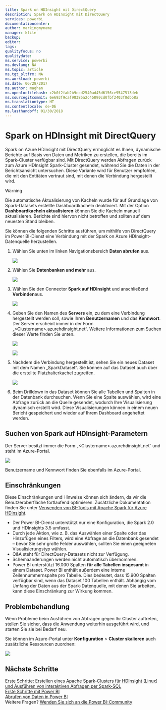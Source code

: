 ```yaml
---
title: Spark on HDInsight mit DirectQuery
description: Spark on HDInsight mit DirectQuery
services: powerbi
documentationcenter: 
author: markingmyname
manager: kfile
backup: 
editor: 
tags: 
qualityfocus: no
qualitydate: 
ms.service: powerbi
ms.devlang: NA
ms.topic: article
ms.tgt_pltfrm: NA
ms.workload: powerbi
ms.date: 06/28/2017
ms.author: maghan
ms.openlocfilehash: c2b0f2fab2b9ccd2540ad45d6156ce9547513deb
ms.sourcegitcommit: 6e693f9caf98385a2c45890cd0fbf2403f0dbb8a
ms.translationtype: HT
ms.contentlocale: de-DE
ms.lasthandoff: 01/30/2018
---
```

# <a name="spark-on-hdinsight-with-directquery"></a>Spark on HDInsight mit DirectQuery
Spark on Azure HDInsight mit DirectQuery ermöglicht es Ihnen, dynamische Berichte auf Basis von Daten und Metriken zu erstellen, die bereits im Spark-Cluster verfügbar sind. Mit DirectQuery werden Abfragen zurück zum Azure HDInsight Spark-Cluster gesendet, während Sie die Daten in der Berichtsansicht untersuchen. Diese Variante wird für Benutzer empfohlen, die mit den Entitäten vertraut sind, mit denen die Verbindung hergestellt wird.

> [!WARNING]
> Die automatische Aktualisierung von Kacheln wurde für auf Grundlage von Spark-Datasets erstellte Dashboardkacheln deaktiviert. Mit der Option **Dashboardkacheln aktualisieren** können Sie die Kacheln manuell aktualisieren. Berichte sind hiervon nicht betroffen und sollten auf dem neuesten Stand bleiben. 
> 
> 

Sie können die folgenden Schritte ausführen, um mithilfe von DirectQuery im Power BI-Dienst eine Verbindung mit der Spark on Azure HDInsight-Datenquelle herzustellen.

1. Wählen Sie unten im linken Navigationsbereich **Daten abrufen** aus.
   
     ![](media/spark-on-hdinsight-with-direct-connect/spark-getdata.png)
2. Wählen Sie **Datenbanken und mehr** aus.
   
     ![](media/spark-on-hdinsight-with-direct-connect/spark-getdata-databases.png)
3. Wählen Sie den Connector **Spark auf HDInsight** und anschließend **Verbinden**aus.
   
     ![](media/spark-on-hdinsight-with-direct-connect/spark-getdata-databases-connect.png)
4. Geben Sie den Namen des **Servers** ein, zu dem eine Verbindung hergestellt werden soll, sowie Ihren **Benutzernamen** und das **Kennwort**. Der Server erscheint immer in der Form „\<Clustername\>.azurehdinsight.net“. Weitere Informationen zum Suchen dieser Werte finden Sie unten.
   
     ![](media/spark-on-hdinsight-with-direct-connect/spark-server-name.png)
   
     ![](media/spark-on-hdinsight-with-direct-connect/spark-username.png)
5. Nachdem die Verbindung hergestellt ist, sehen Sie ein neues Dataset mit dem Namen „SparkDataset“. Sie können auf das Dataset auch über die erstellte Platzhalterkachel zugreifen.
   
     ![](media/spark-on-hdinsight-with-direct-connect/spark-dataset.png)
6. Beim Drilldown in das Dataset können Sie alle Tabellen und Spalten in der Datenbank durchsuchen. Wenn Sie eine Spalte auswählen, wird eine Abfrage zurück an die Quelle gesendet, wodurch Ihre Visualisierung dynamisch erstellt wird. Diese Visualisierungen können in einem neuen Bericht gespeichert und wieder auf Ihrem Dashboard angeheftet werden.

## <a name="finding-your-spark-on-hdinsight-parameters"></a>Suchen von Spark auf HDInsight-Parametern
Der Server besitzt immer die Form „\<Clustername\>.azurehdinsight.net“ und steht im Azure-Portal.

![](media/spark-on-hdinsight-with-direct-connect/spark-server-name-parameter.png)

Benutzername und Kennwort finden Sie ebenfalls im Azure-Portal.

## <a name="limitations"></a>Einschränkungen
Diese Einschränkungen und Hinweise können sich ändern, da wir die Benutzeroberfläche fortlaufend optimieren. Zusätzliche Dokumentation finden Sie unter [Verwenden von BI-Tools mit Apache Spark für Azure HDInsight](https://azure.microsoft.com/documentation/articles/hdinsight-apache-spark-use-bi-tools/).

* Der Power BI-Dienst unterstützt nur eine Konfiguration, die Spark 2.0 und HDInsights 3.5 umfasst.
* Durch jede Aktion, wie z. B. das Auswählen einer Spalte oder das Hinzufügen eines Filters, wird eine Abfrage an die Datenbank gesendet – bevor Sie sehr große Felder auswählen, sollten Sie einen geeigneten Visualisierungstyp wählen.
* Q&A steht für DirectQuery-Datasets nicht zur Verfügung.
* Schemaänderungen werden nicht automatisch übernommen.
* Power BI unterstützt 16.000 Spalten **für alle Tabellen insgesamt** in einem Dataset. Power BI enthält außerdem eine interne Zeilennummernspalte pro Tabelle. Dies bedeutet, dass 15.900 Spalten verfügbar sind, wenn das Dataset 100 Tabellen enthält. Abhängig vom Umfang der Daten aus der Spark-Datenquelle, mit denen Sie arbeiten, kann diese Einschränkung zur Wirkung kommen.

## <a name="troubleshooting"></a>Problembehandlung
Wenn Probleme beim Ausführen von Abfragen gegen Ihr Cluster auftreten, stellen Sie sicher, dass die Anwendung weiterhin ausgeführt wird, und starten Sie sie bei Bedarf neu.

Sie können im Azure-Portal unter **Konfiguration** > **Cluster skalieren** auch zusätzliche Ressourcen zuordnen:

![](media/spark-on-hdinsight-with-direct-connect/spark-scale.png)

## <a name="next-steps"></a>Nächste Schritte
[Erste Schritte: Erstellen eines Apache Spark-Clusters für HDInsight (Linux) und Ausführen von interaktiven Abfragen per Spark-SQL](https://azure.microsoft.com/documentation/articles/hdinsight-apache-spark-jupyter-spark-sql)  
[Erste Schritte mit Power BI](service-get-started.md)  
[Abrufen von Daten in Power BI](service-get-data.md)  
Weitere Fragen? [Wenden Sie sich an die Power BI-Community](http://community.powerbi.com/)

